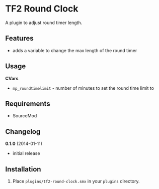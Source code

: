 TF2 Round Clock
===============

A plugin to adjust round timer length.

Features
--------

* adds a variable to change the max length of the round timer

Usage
-----

**CVars**

* `mp_roundtimelimit` - number of minutes to set the round time limit to

Requirements
------------

* SourceMod

Changelog
---------

**0.1.0** (2014-01-11)
* initial release

Installation
------------

1. Place `plugins/tf2-round-clock.smx` in your `plugins` directory.